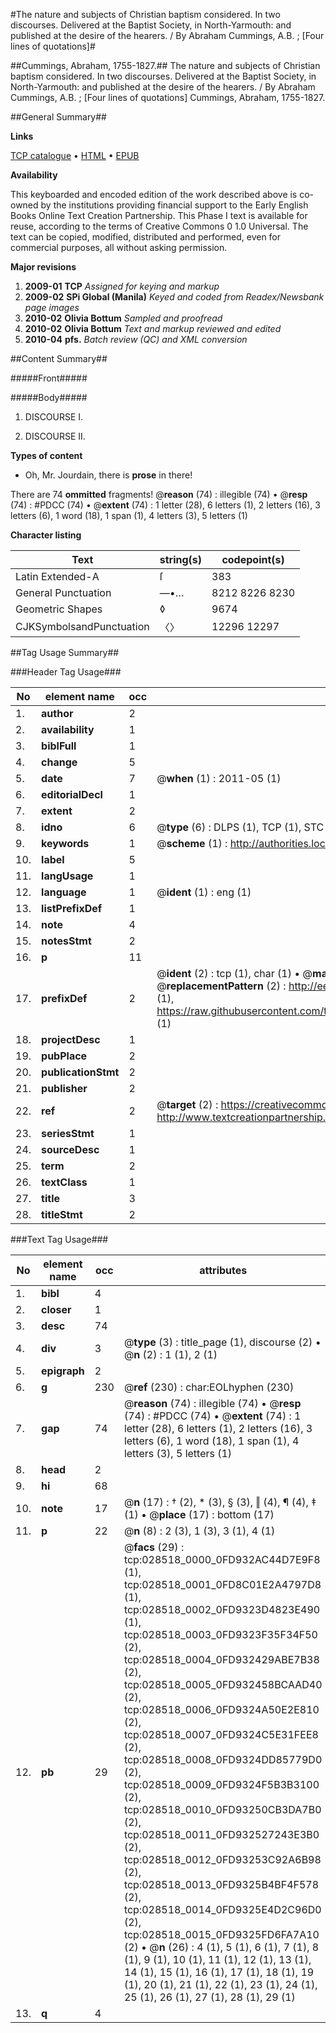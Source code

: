 #The nature and subjects of Christian baptism considered. In two discourses. Delivered at the Baptist Society, in North-Yarmouth: and published at the desire of the hearers. / By Abraham Cummings, A.B. ; [Four lines of quotations]#

##Cummings, Abraham, 1755-1827.##
The nature and subjects of Christian baptism considered. In two discourses. Delivered at the Baptist Society, in North-Yarmouth: and published at the desire of the hearers. / By Abraham Cummings, A.B. ; [Four lines of quotations]
Cummings, Abraham, 1755-1827.

##General Summary##

**Links**

[TCP catalogue](http://www.ota.ox.ac.uk/tcp/)  • 
[HTML](http://tei.it.ox.ac.uk/tcp/Texts-HTML/free/N21/N21675.html)  • 
[EPUB](http://tei.it.ox.ac.uk/tcp/Texts-EPUB/free/N21/N21675.epub)

**Availability**

This keyboarded and encoded edition of the
	       work described above is co-owned by the institutions
	       providing financial support to the Early English Books
	       Online Text Creation Partnership. This Phase I text is
	       available for reuse, according to the terms of Creative
	       Commons 0 1.0 Universal. The text can be copied,
	       modified, distributed and performed, even for
	       commercial purposes, all without asking permission.

**Major revisions**

1. __2009-01__ __TCP__ *Assigned for keying and markup*
1. __2009-02__ __SPi Global (Manila)__ *Keyed and coded from Readex/Newsbank page images*
1. __2010-02__ __Olivia Bottum__ *Sampled and proofread*
1. __2010-02__ __Olivia Bottum__ *Text and markup reviewed and edited*
1. __2010-04__ __pfs.__ *Batch review (QC) and XML conversion*

##Content Summary##

#####Front#####

#####Body#####

1. DISCOURSE I.

1. DISCOURSE II.

**Types of content**

  * Oh, Mr. Jourdain, there is **prose** in there!

There are 74 **ommitted** fragments! 
 @__reason__ (74) : illegible (74)  •  @__resp__ (74) : #PDCC (74)  •  @__extent__ (74) : 1 letter (28), 6 letters (1), 2 letters (16), 3 letters (6), 1 word (18), 1 span (1), 4 letters (3), 5 letters (1)

**Character listing**


|Text|string(s)|codepoint(s)|
|---|---|---|
|Latin Extended-A|ſ|383|
|General Punctuation|—•…|8212 8226 8230|
|Geometric Shapes|◊|9674|
|CJKSymbolsandPunctuation|〈〉|12296 12297|

##Tag Usage Summary##

###Header Tag Usage###

|No|element name|occ|attributes|
|---|---|---|---|
|1.|__author__|2||
|2.|__availability__|1||
|3.|__biblFull__|1||
|4.|__change__|5||
|5.|__date__|7| @__when__ (1) : 2011-05 (1)|
|6.|__editorialDecl__|1||
|7.|__extent__|2||
|8.|__idno__|6| @__type__ (6) : DLPS (1), TCP (1), STC (1), NOTIS (1), IMAGE-SET (1), EVANS-CITATION (1)|
|9.|__keywords__|1| @__scheme__ (1) : http://authorities.loc.gov/ (1)|
|10.|__label__|5||
|11.|__langUsage__|1||
|12.|__language__|1| @__ident__ (1) : eng (1)|
|13.|__listPrefixDef__|1||
|14.|__note__|4||
|15.|__notesStmt__|2||
|16.|__p__|11||
|17.|__prefixDef__|2| @__ident__ (2) : tcp (1), char (1)  •  @__matchPattern__ (2) : ([0-9\-]+):([0-9IVX]+) (1), (.+) (1)  •  @__replacementPattern__ (2) : http://eebo.chadwyck.com/downloadtiff?vid=$1&page=$2 (1), https://raw.githubusercontent.com/textcreationpartnership/Texts/master/tcpchars.xml#$1 (1)|
|18.|__projectDesc__|1||
|19.|__pubPlace__|2||
|20.|__publicationStmt__|2||
|21.|__publisher__|2||
|22.|__ref__|2| @__target__ (2) : https://creativecommons.org/publicdomain/zero/1.0/ (1), http://www.textcreationpartnership.org/docs/. (1)|
|23.|__seriesStmt__|1||
|24.|__sourceDesc__|1||
|25.|__term__|2||
|26.|__textClass__|1||
|27.|__title__|3||
|28.|__titleStmt__|2||


###Text Tag Usage###

|No|element name|occ|attributes|
|---|---|---|---|
|1.|__bibl__|4||
|2.|__closer__|1||
|3.|__desc__|74||
|4.|__div__|3| @__type__ (3) : title_page (1), discourse (2)  •  @__n__ (2) : 1 (1), 2 (1)|
|5.|__epigraph__|2||
|6.|__g__|230| @__ref__ (230) : char:EOLhyphen (230)|
|7.|__gap__|74| @__reason__ (74) : illegible (74)  •  @__resp__ (74) : #PDCC (74)  •  @__extent__ (74) : 1 letter (28), 6 letters (1), 2 letters (16), 3 letters (6), 1 word (18), 1 span (1), 4 letters (3), 5 letters (1)|
|8.|__head__|2||
|9.|__hi__|68||
|10.|__note__|17| @__n__ (17) : † (2), * (3), § (3), ‖ (4), ¶ (4), ‡ (1)  •  @__place__ (17) : bottom (17)|
|11.|__p__|22| @__n__ (8) : 2 (3), 1 (3), 3 (1), 4 (1)|
|12.|__pb__|29| @__facs__ (29) : tcp:028518_0000_0FD932AC44D7E9F8 (1), tcp:028518_0001_0FD8C01E2A4797D8 (1), tcp:028518_0002_0FD9323D4823E490 (1), tcp:028518_0003_0FD9323F35F34F50 (2), tcp:028518_0004_0FD932429ABE7B38 (2), tcp:028518_0005_0FD932458BCAAD40 (2), tcp:028518_0006_0FD9324A50E2E810 (2), tcp:028518_0007_0FD9324C5E31FEE8 (2), tcp:028518_0008_0FD9324DD85779D0 (2), tcp:028518_0009_0FD9324F5B3B3100 (2), tcp:028518_0010_0FD93250CB3DA7B0 (2), tcp:028518_0011_0FD932527243E3B0 (2), tcp:028518_0012_0FD93253C92A6B98 (2), tcp:028518_0013_0FD9325B4BF4F578 (2), tcp:028518_0014_0FD9325E4D2C96D0 (2), tcp:028518_0015_0FD9325FD6FA7A10 (2)  •  @__n__ (26) : 4 (1), 5 (1), 6 (1), 7 (1), 8 (1), 9 (1), 10 (1), 11 (1), 12 (1), 13 (1), 14 (1), 15 (1), 16 (1), 17 (1), 18 (1), 19 (1), 20 (1), 21 (1), 22 (1), 23 (1), 24 (1), 25 (1), 26 (1), 27 (1), 28 (1), 29 (1)|
|13.|__q__|4||
